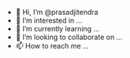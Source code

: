 - 👋 Hi, I’m @prasadjitendra
- 👀 I’m interested in ...
- 🌱 I’m currently learning ...
- 💞️ I’m looking to collaborate on ...
- 📫 How to reach me ...

<!---
prasadjitendra/prasadjitendra is a ✨ special ✨ repository because its `README.md` (this file) appears on your GitHub profile.
You can click the Preview link to take a look at your changes.
--->
